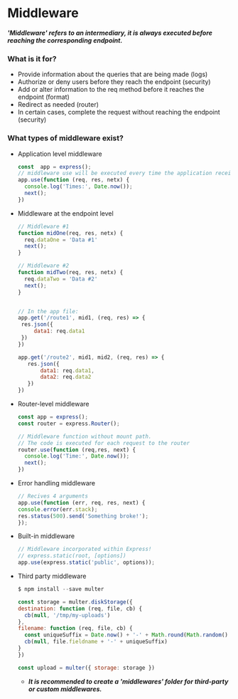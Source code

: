 # Middleware

___'Middleware' refers to an intermediary, it is always executed before reaching the corresponding endpoint.___

### What is it for?
- Provide information about the queries that are being made (logs)
- Authorize or deny users before they reach the endpoint (security)
- Add or alter information to the req method before it reaches the endpoint (format)
- Redirect as needed (router)
- In certain cases, complete the request without reaching the endpoint (security)


### What types of middleware exist?

- Application level middleware
  ```js
  const  app = express();
  // middleware use will be executed every time the application receives a request
  app.use(function (req, res, netx) {
    console.log('Times:', Date.now());
    next();
  })
  ```
- Middleware at the endpoint level
  ```js
  // Middleware #1
  function midOne(req, res, netx) {
    req.dataOne = 'Data #1'
    next();
  }

  // Middleware #2
  function midTwo(req, res, netx) {
    req.dataTwo = 'Data #2'
    next();
  }


  // In the app file:
  app.get('/route1', mid1, (req, res) => {
   res.json({
       data1: req.data1
   })
  })

  app.get('/route2', mid1, mid2, (req, res) => {
     res.json({
         data1: req.data1,
         data2: req.data2
     })
  })
  ```
- Router-level middleware
  ```js
  const app = express();
  const router = express.Router();

  // Middleware function without mount path.
  // The code is executed for each request to the router
  router.use(function (req,res, next) {
    console.log('Time:', Date.now());
    next();
  })
  ```
- Error handling middleware
  ```js
  // Recives 4 arguments
  app.use(function (err, req, res, next) {
  console.error(err.stack);
  res.status(500).send('Something broke!');
  });
  ```
- Built-in middleware
  ```js
  // Middleware incorporated within Express!
  // express.static(root, [options])
  app.use(express.static('public', options));
  ```
- Third party middleware
  ```powershell
  $ npm install --save multer
  ```
  ```js
  const storage = multer.diskStorage({
  destination: function (req, file, cb) {
    cb(null, '/tmp/my-uploads')
  },
  filename: function (req, file, cb) {
    const uniqueSuffix = Date.now() + '-' + Math.round(Math.random() * 1E9)
    cb(null, file.fieldname + '-' + uniqueSuffix)
  }
  })

  const upload = multer({ storage: storage })
  ```
  - ___It is recommended to create a 'middlewares' folder for third-party or custom middlewares.___


